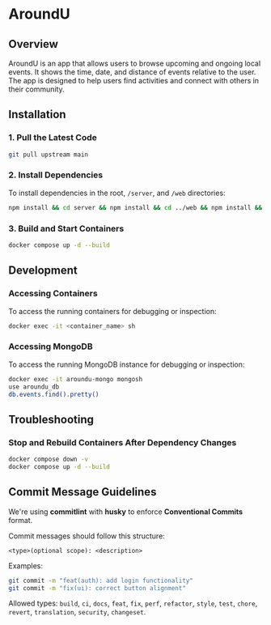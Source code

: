 # AroundU

## Overview

AroundU is an app that allows users to browse upcoming and ongoing local events. It shows the time, date, and distance of events relative to the user. The app is designed to help users find activities and connect with others in their community.

## Installation

### 1. Pull the Latest Code

```bash
git pull upstream main
```

### 2. Install Dependencies

To install dependencies in the root, `/server`, and `/web` directories:

```bash
npm install && cd server && npm install && cd ../web && npm install && cd ..
```

### 3. Build and Start Containers

```bash
docker compose up -d --build
```

## Development

### Accessing Containers

To access the running containers for debugging or inspection:

```bash
docker exec -it <container_name> sh
```

### Accessing MongoDB

To access the running MongoDB instance for debugging or inspection:

```bash
docker exec -it aroundu-mongo mongosh
use aroundu_db
db.events.find().pretty()
```

## Troubleshooting

### Stop and Rebuild Containers After Dependency Changes

```bash
docker compose down -v
docker compose up -d --build
```

## Commit Message Guidelines

We're using **commitlint** with **husky** to enforce **Conventional Commits** format.

Commit messages should follow this structure:

```
<type>(optional scope): <description>
```

Examples:

```bash
git commit -m "feat(auth): add login functionality"
git commit -m "fix(ui): correct button alignment"
```

Allowed types: `build`, `ci`, `docs`, `feat`, `fix`, `perf`, `refactor`, `style`, `test`, `chore`, `revert`, `translation`, `security`, `changeset`.
